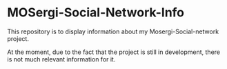 # MOSergi-Social-Network-Info
This repository is to display information about my Mosergi-Social-network project.

At the moment, due to the fact that the project is still in development, there is not much relevant information for it.
